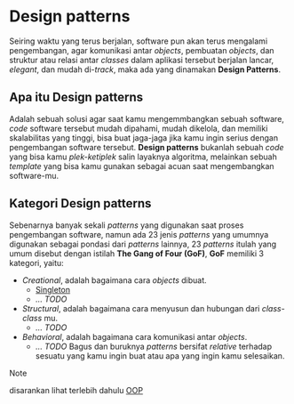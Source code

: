 # Design patterns
Seiring waktu yang terus berjalan, software pun akan terus mengalami pengembangan, agar komunikasi antar *objects*, pembuatan *objects*, dan struktur atau relasi antar *classes* dalam aplikasi tersebut berjalan lancar, *elegant*, dan mudah di-*track*, maka ada yang dinamakan **Design Patterns**.

## Apa itu Design patterns
Adalah sebuah solusi agar saat kamu mengemmbangkan sebuah software, *code* software tersebut mudah dipahami, mudah dikelola, dan memiliki skalabilitas yang tinggi, bisa buat jaga-jaga jika kamu ingin serius dengan pengembangan software tersebut. **Design patterns** bukanlah sebuah *code* yang bisa kamu *plek-ketiplek* salin layaknya algoritma, melainkan sebuah *template* yang bisa kamu gunakan sebagai acuan saat mengembangkan software-mu.

## Kategori Design patterns
Sebenarnya banyak sekali *patterns* yang digunakan saat proses pengembangan software, namun ada 23 jenis *patterns* yang umumnya digunakan sebagai pondasi dari *patterns* lainnya, 23 *patterns* itulah yang umum disebut dengan istilah **The Gang of Four (GoF)**, **GoF** memiliki 3 kategori, yaitu:
- *Creational*, adalah bagaimana cara *objects* dibuat.
  - [Singleton](singleton/)
  - *... TODO*
- *Structural*, adalah bagaimana cara menyusun dan hubungan dari *class-class* mu.
  - *... TODO*
- *Behavioral*, adalah bagaimana cara komunikasi antar *objects*.
  - *... TODO*
Bagus dan buruknya *patterns* bersifat *relative* terhadap sesuatu yang kamu ingin buat atau apa yang ingin kamu selesaikan.

> [!NOTE]
> disarankan lihat terlebih dahulu [OOP](../object_oriented_programming/)
